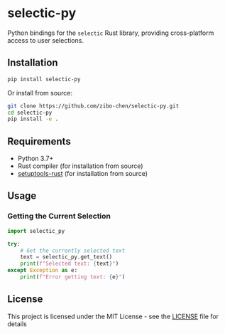 # selectic-py

Python bindings for the `selectic` Rust library, providing cross-platform access to user selections.

## Installation

```bash
pip install selectic-py
```

Or install from source:

```bash
git clone https://github.com/zibo-chen/selectic-py.git
cd selectic-py
pip install -e .
```

## Requirements

- Python 3.7+
- Rust compiler (for installation from source)
- [setuptools-rust](https://github.com/PyO3/setuptools-rust) (for installation from source)

## Usage

### Getting the Current Selection

```python
import selectic_py

try:
    # Get the currently selected text
    text = selectic_py.get_text()
    print(f"Selected text: {text}")
except Exception as e:
    print(f"Error getting text: {e}")
```

## License

This project is licensed under the MIT License - see the [LICENSE](LICENSE) file for details
